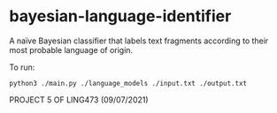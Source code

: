 # bayesian-language-identifier
A naïve Bayesian classifier that labels text fragments according to their most probable language of origin.

To run: 
```
python3 ./main.py ./language_models ./input.txt ./output.txt
```
PROJECT 5 OF LING473 (09/07/2021)
